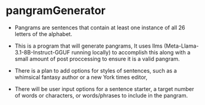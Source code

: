 # pangramGenerator
* Pangrams are sentences that contain at least one instance of all 26 letters of the alphabet.

* This is a program that will generate pangrams, It uses llms (Meta-Llama-3.1-8B-Instruct-GGUF running locally)
to accomplish this along with a small amount of post proccessing to ensure it is a valid pangram.

* There is a plan to add options for styles of sentences, such as a whimsical fantasy author or
a new York times editor,

* There will be user input options for a sentence starter, a target number of words or characters,
or words/phrases to include in the pangram.
